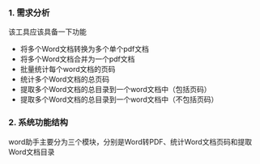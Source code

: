 ### 1. 需求分析 

该工具应该具备一下功能

- 将多个Word文档转换为多个单个pdf文档
- 将多个Word文档合并为一个pdf文档
- 批量统计每个word文档的页码
- 统计多个Word文档的总页码
- 提取多个Word文档的总目录到一个word文档中（包括页码）
- 提取多个Word文档的总目录到一个word文档中（不包括页码）  

### 2. 系统功能结构

word助手主要分为三个模块，分别是Word转PDF、统计Word文档页码和提取Word文档目录

### 